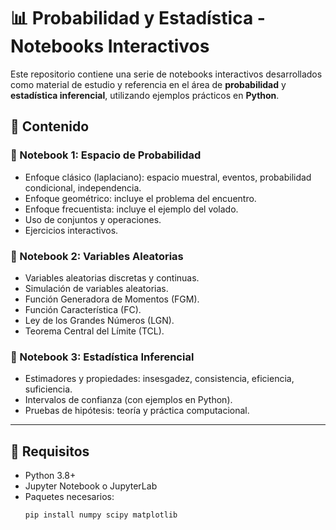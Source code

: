 # 📊 Probabilidad y Estadística - Notebooks Interactivos

Este repositorio contiene una serie de notebooks interactivos desarrollados como material de estudio y referencia en el área de **probabilidad** y **estadística inferencial**, utilizando ejemplos prácticos en **Python**.


## 🧠 Contenido

### 📘 Notebook 1: Espacio de Probabilidad
- Enfoque clásico (laplaciano): espacio muestral, eventos, probabilidad condicional, independencia.
- Enfoque geométrico: incluye el problema del encuentro.
- Enfoque frecuentista: incluye el ejemplo del volado.
- Uso de conjuntos y operaciones.
- Ejercicios interactivos.

### 📗 Notebook 2: Variables Aleatorias
- Variables aleatorias discretas y continuas.
- Simulación de variables aleatorias.
- Función Generadora de Momentos (FGM).
- Función Característica (FC).
- Ley de los Grandes Números (LGN).
- Teorema Central del Límite (TCL).

### 📕 Notebook 3: Estadística Inferencial
- Estimadores y propiedades: insesgadez, consistencia, eficiencia, suficiencia.
- Intervalos de confianza (con ejemplos en Python).
- Pruebas de hipótesis: teoría y práctica computacional.

---

## 🧰 Requisitos

- Python 3.8+
- Jupyter Notebook o JupyterLab
- Paquetes necesarios:
  ```bash
  pip install numpy scipy matplotlib
